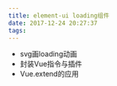 ```yaml
---
title: element-ui loading组件
date: 2017-12-24 20:27:37
tags:
---
```

- svg画loading动画
- 封装Vue指令与插件
- Vue.extend的应用

<!-- more -->
<script async src="//jsfiddle.net/Viajes/4yn8uybL/embed/html,css,result/"></script>
